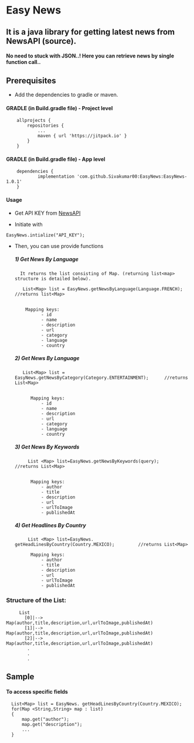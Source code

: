 # Easy News

## It is a java library for getting latest news from NewsAPI (source).

#### No need to stuck with JSON..! Here you can retrieve news by single function call..

## Prerequisites

- Add the dependencies to gradle or maven.

#### GRADLE (in Build.gradle file) - Project level

```
	allprojects {
		repositories {
			...
			maven { url 'https://jitpack.io' }
		}
	}
 ```
#### GRADLE (in Build.gradle file) - App level

```
	dependencies {
	        implementation 'com.github.Sivakumar00:EasyNews:EasyNews-1.0.1'
	}
```
#### Usage
- Get API KEY from 
  [NewsAPI](https://newsapi.org/)

- Initiate with 
```
EasyNews.intialize("API_KEY");
```
- Then, you can use provide functions

  ##### 1) Get News By Language
        It returns the list consisting of Map. (returning list<map> structure is detailed below).
  
   ```
      List<Map> list = EasyNews.getNewsByLanguage(Language.FRENCH);   //returns list<Map>
      
   ```
          Mapping keys:
                - id
                - name
                - description
                - url
                - category
                - language
                - country
                
   
   
  ##### 2) Get News By Language
  
   ```
      List<Map> list = EasyNews.getNewsByCategory(Category.ENTERTAINMENT);      //returns List<Map>
      
   ```
            Mapping keys:
                - id
                - name
                - description
                - url
                - category
                - language
                - country
   
  ##### 3) Get News By Keywords
  
  ```
       List <Map> list=EasyNews.getNewsByKeywords(query);                       //returns List<Map>
       
  ``` 
            Mapping keys:
                - author
                - title
                - description
                - url
                - urlToImage
                - publishedAt
                
  
  ##### 4) Get Headlines By Country
  
  ```
       List <Map> list=EasyNews. getHeadLinesByCountry(Country.MEXICO);         //returns List<Map>
  
  ```
            Mapping keys:
                - author
                - title
                - description
                - url
                - urlToImage
                - publishedAt
    
 ### Structure of the List<Map>:
 
 ```
      List
        [0]|--> Map(author,title,description,url,urlToImage,publishedAt)
        [1]|--> Map(author,title,description,url,urlToImage,publishedAt)
        [2]|--> Map(author,title,description,url,urlToImage,publishedAt)
         .
         .
         .
```
## Sample

  #### To access specific fields
  
  ```
    List<Map> list = EasyNews. getHeadLinesByCountry(Country.MEXICO); 
    for(Map <String,String> map : list)
    { 
        map.get("author");
        map.get("description");
        ...
    }
 ```
 
